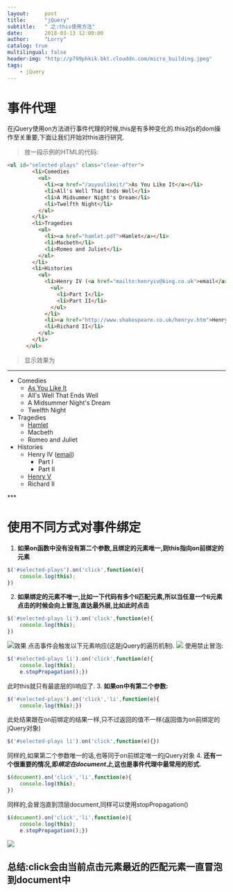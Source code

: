 ```yaml
---
layout:     post
title:      "jQuery"
subtitle:   " 之:this使用方法"
date:       2018-03-13 12:00:00
author:     "Lorry"
catalog: true
multilingual: false
header-img: "http://p799phkik.bkt.clouddn.com/micro_building.jpeg"
tags:
    - jQuery
---
```

# 事件代理
在jQuery使用on方法进行事件代理的时候,this是有多种变化的.this对js的dom操作至关重要,下面让我们开始对this进行研究.

> 放一段示例的HTML的代码:

``` html
<ul id="selected-plays" class="clear-after">
        <li>Comedies
          <ul>
            <li><a href="/asyoulikeit/">As You Like It</a></li>
            <li>All's Well That Ends Well</li>
            <li>A Midsummer Night's Dream</li>
            <li>Twelfth Night</li>
          </ul>
        </li>
        <li>Tragedies
          <ul>
            <li><a href="hamlet.pdf">Hamlet</a></li>
            <li>Macbeth</li>
            <li>Romeo and Juliet</li>
          </ul>
        </li>
        <li>Histories
          <ul>
            <li>Henry IV (<a href="mailto:henryiv@king.co.uk">email</a>)
              <ul>
                <li>Part I</li>
                <li>Part II</li>
              </ul>
            </li>
            <li><a href="http://www.shakespeare.co.uk/henryv.htm">Henry V</a></li>
            <li>Richard II</li>
          </ul>
        </li>
      </ul>

```
> 显示效果为

***
<ul id="selected-plays" class="clear-after">
        <li>Comedies
          <ul>
            <li><a href="/asyoulikeit/">As You Like It</a></li>
            <li>All's Well That Ends Well</li>
            <li>A Midsummer Night's Dream</li>
            <li>Twelfth Night</li>
          </ul>
        </li>
        <li>Tragedies
          <ul>
            <li><a href="hamlet.pdf">Hamlet</a></li>
            <li>Macbeth</li>
            <li>Romeo and Juliet</li>
          </ul>
        </li>
        <li>Histories
          <ul>
            <li>Henry IV (<a href="mailto:henryiv@king.co.uk">email</a>)
              <ul>
                <li>Part I</li>
                <li>Part II</li>
              </ul>
            </li>
            <li><a href="http://www.shakespeare.co.uk/henryv.htm">Henry V</a></li>
            <li>Richard II</li>
          </ul>
        </li>
</ul>
***

# 使用不同方式对事件绑定
1. **如果on函数中没有没有第二个参数,且绑定的元素唯一,则this指向on前绑定的元素**
```javascript
$('#selected-plays').on('click',function(e){
    console.log(this);
})
```
2. **如果绑定的元素不唯一,比如一下代码有多个li匹配元素,所以当任意一个li元素点击的时候会向上冒泡,直达最外层,比如此时点击**
```javascript
$('#selected-plays li').on('click',function(e){
    console.log(this);
})
```
![效果](http://p799phkik.bkt.clouddn.com/domlist.png)
点击事件会触发以下元素响应(这是jQuery的遍历机制).
![](http://p799phkik.bkt.clouddn.com/domlist2.png)
使用禁止冒泡:
```javascript
$('#selected-plays li').on('click',function(e){
    console.log(this);
    e.stopPropagation();})
```
此时this就只有最底层的li响应了.
3. **如果on中有第二个参数:**
```javascript
$('#selected-plays').on('click','li',function(e){
    console.log(this);})
```
此处结果跟在on前绑定的结果一样,只不过返回的值不一样(返回值为on前绑定的jQuery对象)
```javascript
$('#selected-plays li').on('click',function(e){})
```
同样的,如果第二个参数唯一的话,也等同于on前绑定唯一的jQuery对象
4. **还有一个很重要的情况,即*绑定在document上*,这也是事件代理中最常用的形式.**
```javascript
$(document).on('click','li',function(e){
    console.log(this);
})
```
同样的,会冒泡直到顶层document,同样可以使用stopPropagation()
```javascript
$(document).on('click','li',function(e){
    console.log(this);
    e.stopPropagation();})
```
![](https://images2018.cnblogs.com/blog/1215846/201803/1215846-20180313173215110-1345153175.png)

## 总结:click会由当前点击元素最近的匹配元素一直冒泡到document中